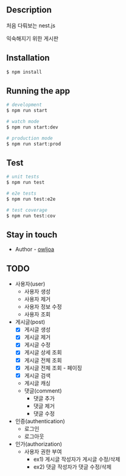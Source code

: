 ## Description

처음 다뤄보는 nest.js

익숙해지기 위한 게시판

## Installation

```bash
$ npm install
```

## Running the app

```bash
# development
$ npm run start

# watch mode
$ npm run start:dev

# production mode
$ npm run start:prod
```

## Test

```bash
# unit tests
$ npm run test

# e2e tests
$ npm run test:e2e

# test coverage
$ npm run test:cov
```

## Stay in touch

- Author - [owljoa](https://github.com/owljoa)

## TODO

- 사용자(user)
  - 사용자 생성
  - 사용자 제거
  - 사용자 정보 수정
  - 사용자 조회
- 게시글(post)
  - [x] 게시글 생성
  - [x] 게시글 제거
  - [x] 게시글 수정
  - [x] 게시글 상세 조회
  - [x] 게시글 전체 조회
  - [x] 게시글 전체 조회 - 페이징
  - [x] 게시글 검색
  - 게시글 캐싱
  - 댓글(comment)
    - 댓글 추가
    - 댓글 제거
    - 댓글 수정
- 인증(authentication)
  - 로그인
  - 로그아웃
- 인가(authorization)
  - 사용자 권한 부여
    - ex1) 게시글 작성자가 게시글 수정/삭제
    - ex2) 댓글 작성자가 댓글 수정/삭제
